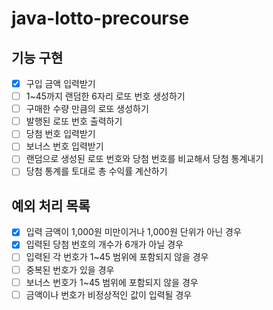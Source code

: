 # java-lotto-precourse
## 기능 구현
- [x] 구입 금액 입력받기
- [ ] 1~45까지 랜덤한 6자리 로또 번호 생성하기
- [ ] 구매한 수량 만큼의 로또 생성하기
- [ ] 발행된 로또 번호 출력하기
- [ ] 당첨 번호 입력받기
- [ ] 보너스 번호 입력받기
- [ ] 랜덤으로 생성된 로또 번호와 당첨 번호를 비교해서 당첨 통계내기
- [ ] 당첨 통계를 토대로 총 수익률 계산하기

## 예외 처리 목록
- [x] 입력 금액이 1,000원 미만이거나 1,000원 단위가 아닌 경우
- [x] 입력된 당첨 번호의 개수가 6개가 아닐 경우
- [ ] 입력된 각 번호가 1~45 범위에 포함되지 않을 경우
- [ ] 중복된 번호가 있을 경우
- [ ] 보너스 번호가 1~45 범위에 포함되지 않을 경우
- [ ] 금액이나 번호가 비정상적인 값이 입력될 경우